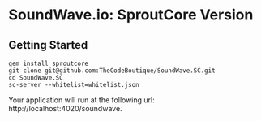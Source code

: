 SoundWave.io:  SproutCore Version
========
Getting Started
---------------

    gem install sproutcore
    git clone git@github.com:TheCodeBoutique/SoundWave.SC.git
    cd SoundWave.SC
    sc-server --whitelist=whitelist.json 

Your application will run at the following url: http://localhost:4020/soundwave.